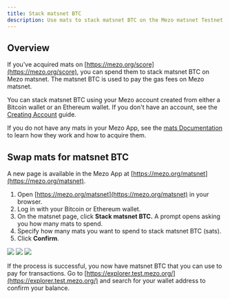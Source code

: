 ```yaml
---
title: Stack matsnet BTC
description: Use mats to stack matsnet BTC on the Mezo matsnet Testnet.
---
```


## Overview

If you've acquired mats on [https://mezo.org/score](https://mezo.org/score), you can spend them to stack matsnet BTC on Mezo matsnet. The matsnet BTC is used to pay the gas fees on Mezo matsnet.

You can stack matsnet BTC using your Mezo account created from either a Bitcoin wallet or an Ethereum wallet. If you don't have an account, see the [Creating Account](/docs/users/getting-started/mezo-portal/creating-an-account) guide.

If you do not have any mats in your Mezo App, see the [mats Documentation](/docs/users/concepts/mats) to learn how they work and how to acquire them.

## Swap mats for matsnet BTC

A new page is available in the Mezo App at [https://mezo.org/matsnet](https://mezo.org/matsnet).

1. Open [https://mezo.org/matsnet](https://mezo.org/matsnet) in your browser.
2. Log in with your Bitcoin or Ethereum wallet.
3. On the matsnet page, click **Stack matsnet BTC.** A prompt opens asking you how many mats to spend.
4. Specify how many mats you want to spend to stack matsnet BTC (sats).
5. Click **Confirm**.

![](/docs/gitbook/Screenshot%20from%202024-11-19%2002-34-25.png)
![](/docs/gitbook/Screenshot%20from%202024-11-19%2002-34-49.png)
![](/docs/gitbook/Screenshot%20from%202024-11-19%2002-35-10.png)

If the process is successful, you now have matsnet BTC that you can use to pay for transactions. Go to [https://explorer.test.mezo.org/](https://explorer.test.mezo.org/) and search for your wallet address to confirm your balance.
